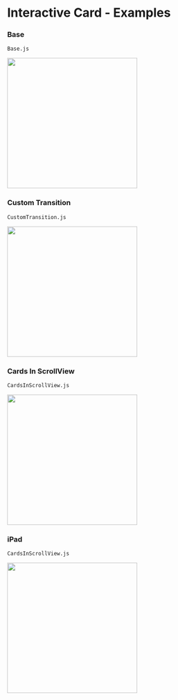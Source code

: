 # Interactive Card - Examples

### Base
```Base.js```

<img width="300" src="https://thumbs.gfycat.com/PettyHotClownanemonefish-size_restricted.gif" />

### Custom Transition
```CustomTransition.js```

<img width="300" src="https://thumbs.gfycat.com/AmusedCompleteGallowaycow-size_restricted.gif" />

### Cards In ScrollView
```CardsInScrollView.js```

<img width="300" src="https://thumbs.gfycat.com/DecisiveUnfoldedCaudata-size_restricted.gif" />

### iPad

```CardsInScrollView.js```

<img width="300" src="https://thumbs.gfycat.com/SpanishPessimisticAztecant-size_restricted.gif" />